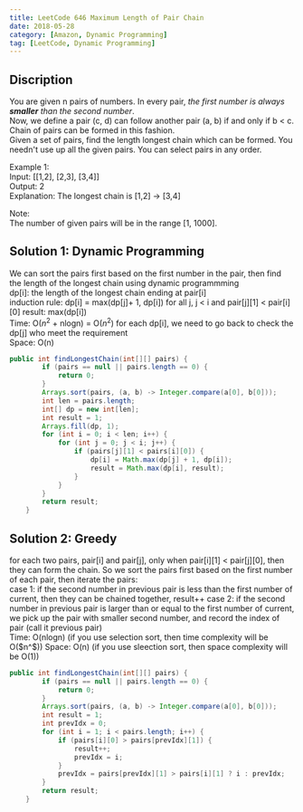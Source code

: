 ```yaml
---
title: LeetCode 646 Maximum Length of Pair Chain
date: 2018-05-28
category: [Amazon, Dynamic Programming]
tag: [LeetCode, Dynamic Programming]
---
```


## Discription
You are given n pairs of numbers. In every pair, *the first number is always **smaller** than the second number*.  
Now, we define a pair (c, d) can follow another pair (a, b) if and only if b < c. Chain of pairs can be formed in this fashion.  
Given a set of pairs, find the length longest chain which can be formed. You needn't use up all the given pairs. You can select pairs in any order.  

Example 1:  
Input: [[1,2], [2,3], [3,4]]  
Output: 2  
Explanation: The longest chain is [1,2] -> [3,4]  

Note:  
The number of given pairs will be in the range [1, 1000]. 

## Solution 1: Dynamic Programming
We can sort the pairs first based on the first number in the pair, then find the length of the longest chain using dynamic programmming  
dp[i]: the length of the longest chain ending at pair[i]  
induction rule: dp[i] = max(dp[j]+ 1, dp[i]) for all j, j < i and pair[j][1] < pair[i][0]
result: max(dp[i])  
Time: O($n^2$ + nlogn) = O($n^2$) for each dp[i], we need to go back to check the dp[j] who meet the requirement  
Space: O(n)
```java
public int findLongestChain(int[][] pairs) {
        if (pairs == null || pairs.length == 0) {
            return 0;
        }
        Arrays.sort(pairs, (a, b) -> Integer.compare(a[0], b[0]));
        int len = pairs.length;
        int[] dp = new int[len];
        int result = 1;
        Arrays.fill(dp, 1);
        for (int i = 0; i < len; i++) {
            for (int j = 0; j < i; j++) {
                if (pairs[j][1] < pairs[i][0]) {
                    dp[i] = Math.max(dp[j] + 1, dp[i]);
                    result = Math.max(dp[i], result);
                }
            }
        }
        return result;
    }
```
## Solution 2: Greedy
for each two pairs, pair[i] and pair[j], only when pair[i][1] < pair[j][0], then they can form the chain. So we sort the pairs first based
on the first number of each pair, then iterate the pairs:  
case 1: if the second number in previous pair  is less than the first number of current, then they can be chained together, result++
case 2: if the second number in previous pair  is larger than or equal to the first number of current, we pick up the pair with smaller
second number, and record the index of pair (call it previous pair)   
Time: O(nlogn) (if you use selection sort, then time complexity will be O($n^$))
Space: O(n) (if you use sleection sort, then space complexity will be O(1))
```java
public int findLongestChain(int[][] pairs) {
        if (pairs == null || pairs.length == 0) {
            return 0;
        }
        Arrays.sort(pairs, (a, b) -> Integer.compare(a[0], b[0]));
        int result = 1;
        int prevIdx = 0;
        for (int i = 1; i < pairs.length; i++) {
            if (pairs[i][0] > pairs[prevIdx][1]) {
                result++;
                prevIdx = i;
            }
            prevIdx = pairs[prevIdx][1] > pairs[i][1] ? i : prevIdx;
        }
        return result;
    }
```
